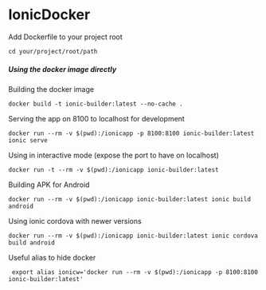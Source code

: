 # IonicDocker

Add Dockerfile to your project root 

```
cd your/project/root/path
```

##### Using the docker image directly

Building the docker image
```
docker build -t ionic-builder:latest --no-cache .
```

Serving the app on 8100 to localhost for development
```
docker run --rm -v $(pwd):/ionicapp -p 8100:8100 ionic-builder:latest ionic serve
```

Using in interactive mode (expose the port to have on localhost)
```
docker run -t --rm -v $(pwd):/ionicapp ionic-builder:latest
```

Building APK for Android
```
docker run --rm -v $(pwd):/ionicapp ionic-builder:latest ionic build android
```

Using ionic cordova with newer versions
```
docker run --rm -v $(pwd):/ionicapp ionic-builder:latest ionic cordova build android
```

Useful alias to hide docker
```
 export alias ionicw='docker run --rm -v $(pwd):/ionicapp -p 8100:8100 ionic-builder:latest'
```